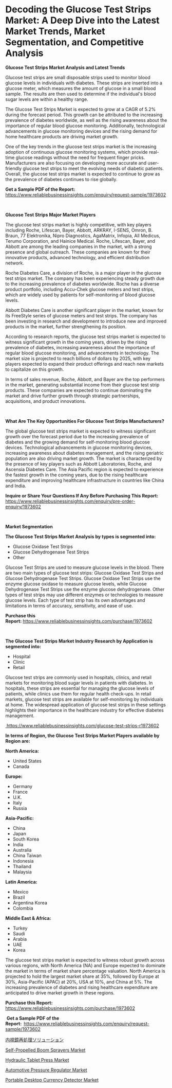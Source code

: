 <p><h1>Decoding the Glucose Test Strips Market: A Deep Dive into the Latest Market Trends, Market Segmentation, and Competitive Analysis</h1></p><p><strong>Glucose Test Strips Market Analysis and Latest Trends</strong></p>
<p><p>Glucose test strips are small disposable strips used to monitor blood glucose levels in individuals with diabetes. These strips are inserted into a glucose meter, which measures the amount of glucose in a small blood sample. The results are then used to determine if the individual's blood sugar levels are within a healthy range.</p><p>The Glucose Test Strips Market is expected to grow at a CAGR of 5.2% during the forecast period. This growth can be attributed to the increasing prevalence of diabetes worldwide, as well as the rising awareness about the importance of regular blood glucose monitoring. Additionally, technological advancements in glucose monitoring devices and the rising demand for home healthcare products are driving market growth.</p><p>One of the key trends in the glucose test strips market is the increasing adoption of continuous glucose monitoring systems, which provide real-time glucose readings without the need for frequent finger pricks. Manufacturers are also focusing on developing more accurate and user-friendly glucose test strips to meet the evolving needs of diabetic patients. Overall, the glucose test strips market is expected to continue to grow as the prevalence of diabetes continues to rise globally.</p></p>
<p><strong>Get a Sample PDF of the Report:&nbsp;</strong> <a href="https://www.reliablebusinessinsights.com/enquiry/request-sample/1973602">https://www.reliablebusinessinsights.com/enquiry/request-sample/1973602</a></p>
<p>&nbsp;</p>
<p><strong>Glucose Test Strips Major Market Players</strong></p>
<p><p>The glucose test strips market is highly competitive, with key players including Roche, Lifescan, Bayer, Abbott, ARKRAY, I-SENS, Omron, B. Braun, 77 Elektronika, Nipro Diagnostics, AgaMatrix, Infopia, All Medicus, Terumo Corporation, and Hainice Medical. Roche, Lifescan, Bayer, and Abbott are among the leading companies in the market, with a strong presence and global outreach. These companies are known for their innovative products, advanced technology, and efficient distribution network.</p><p>Roche Diabetes Care, a division of Roche, is a major player in the glucose test strips market. The company has been experiencing steady growth due to the increasing prevalence of diabetes worldwide. Roche has a diverse product portfolio, including Accu-Chek glucose meters and test strips, which are widely used by patients for self-monitoring of blood glucose levels.</p><p>Abbott Diabetes Care is another significant player in the market, known for its FreeStyle series of glucose meters and test strips. The company has been investing in research and development to introduce new and improved products in the market, further strengthening its position.</p><p>According to research reports, the glucose test strips market is expected to witness significant growth in the coming years, driven by the rising prevalence of diabetes, increasing awareness about the importance of regular blood glucose monitoring, and advancements in technology. The market size is projected to reach billions of dollars by 2025, with key players expected to expand their product offerings and reach new markets to capitalize on this growth.</p><p>In terms of sales revenue, Roche, Abbott, and Bayer are the top performers in the market, generating substantial income from their glucose test strip products. These companies are expected to continue dominating the market and drive further growth through strategic partnerships, acquisitions, and product innovations.</p></p>
<p>&nbsp;</p>
<p><strong>What Are The Key Opportunities For Glucose Test Strips Manufacturers?</strong></p>
<p><p>The global glucose test strips market is expected to witness significant growth over the forecast period due to the increasing prevalence of diabetes and the growing demand for self-monitoring blood glucose devices. Technological advancements in glucose monitoring devices, increasing awareness about diabetes management, and the rising geriatric population are also driving market growth. The market is characterized by the presence of key players such as Abbott Laboratories, Roche, and Ascensia Diabetes Care. The Asia Pacific region is expected to experience the fastest growth in the coming years, due to the rising healthcare expenditure and improving healthcare infrastructure in countries like China and India.</p></p>
<p><strong>Inquire or Share Your Questions If Any Before Purchasing This Report:</strong> <a href="https://www.reliablebusinessinsights.com/enquiry/pre-order-enquiry/1973602">https://www.reliablebusinessinsights.com/enquiry/pre-order-enquiry/1973602</a></p>
<p>&nbsp;</p>
<p><strong>Market Segmentation</strong></p>
<p><strong>The Glucose Test Strips Market Analysis by types is segmented into:</strong></p>
<p><ul><li>Glucose Oxidase Test Strips</li><li>Glucose Dehydrogenase Test Strips</li><li>Other</li></ul></p>
<p><p>Glucose Test Strips are used to measure glucose levels in the blood. There are two main types of glucose test strips: Glucose Oxidase Test Strips and Glucose Dehydrogenase Test Strips. Glucose Oxidase Test Strips use the enzyme glucose oxidase to measure glucose levels, while Glucose Dehydrogenase Test Strips use the enzyme glucose dehydrogenase. Other types of test strips may use different enzymes or technologies to measure glucose levels. Each type of test strip has its own advantages and limitations in terms of accuracy, sensitivity, and ease of use.</p></p>
<p><strong>Purchase this Report:&nbsp;</strong><a href="https://www.reliablebusinessinsights.com/purchase/1973602">https://www.reliablebusinessinsights.com/purchase/1973602</a></p>
<p>&nbsp;</p>
<p><strong>The Glucose Test Strips Market Industry Research by Application is segmented into:</strong></p>
<p><ul><li>Hospital</li><li>Clinic</li><li>Retail</li></ul></p>
<p><p>Glucose test strips are commonly used in hospitals, clinics, and retail markets for monitoring blood sugar levels in patients with diabetes. In hospitals, these strips are essential for managing the glucose levels of patients, while clinics use them for regular health check-ups. In retail markets, glucose test strips are available for self-monitoring by individuals at home. The widespread application of glucose test strips in these settings highlights their importance in the healthcare industry for effective diabetes management.</p></p>
<p><a href="https://www.reliablebusinessinsights.com/glucose-test-strips-r1973602">&nbsp;https://www.reliablebusinessinsights.com/glucose-test-strips-r1973602</a></p>
<p><strong>In terms of Region, the Glucose Test Strips Market Players available by Region are:</strong></p>
<p>
    <p> <strong> North America: </strong>
        <ul>
            <li>United States</li>
            <li>Canada</li>
        </ul>
        </p> 
    <p> <strong> Europe: </strong>
        <ul>
            <li>Germany</li>
            <li>France</li>
            <li>U.K.</li>
            <li>Italy</li>
            <li>Russia</li>
        </ul>
        </p> 
    <p> <strong> Asia-Pacific: </strong>
        <ul>
            <li>China</li>
            <li>Japan</li>
            <li>South Korea</li>
            <li>India</li>
            <li>Australia</li>
            <li>China Taiwan</li>
            <li>Indonesia</li>
            <li>Thailand</li>
            <li>Malaysia</li>
        </ul>
        </p> 
    <p> <strong> Latin America: </strong>
        <ul>
            <li>Mexico</li>
            <li>Brazil</li>
            <li>Argentina Korea</li>
            <li>Colombia</li>
        </ul>
        </p> 
    <p> <strong> Middle East & Africa: </strong>
        <ul>
            <li>Turkey</li>
            <li>Saudi</li>
            <li>Arabia</li>
            <li>UAE</li>
            <li>Korea</li>
        </ul>
    </p>
    </p>
<p><p>The glucose test strips market is expected to witness robust growth across various regions, with North America (NA) and Europe expected to dominate the market in terms of market share percentage valuation. North America is projected to hold the largest market share at 35%, followed by Europe at 30%, Asia-Pacific (APAC) at 20%, USA at 10%, and China at 5%. The increasing prevalence of diabetes and rising healthcare expenditure are anticipated to drive market growth in these regions.</p></p>
<p><strong>Purchase this Report: </strong><a href="https://www.reliablebusinessinsights.com/purchase/1973602">https://www.reliablebusinessinsights.com/purchase/1973602</a></p>
<p>&nbsp;<strong>Get a Sample PDF of the Report:&nbsp;&nbsp;</strong><a href="https://www.reliablebusinessinsights.com/enquiry/request-sample/1973602">https://www.reliablebusinessinsights.com/enquiry/request-sample/1973602</a></p>
<p><strong></strong></p>
<p><p><a href="https://github.com/andrade7361/Market-Research-Report-List-2/blob/main/5886561168807.md">内視鏡再処理ソリューション</a></p><p><a href="https://github.com/IzaiahBartell/Market-Research-Report-List-1/blob/main/self-propelled-boom-sprayers-market.md">Self-Propelled Boom Sprayers Market</a></p><p><a href="https://issuu.com/reportprime-2/docs/hydraulic-tablet-press-market-size-2030.pptx">Hydraulic Tablet Press Market</a></p><p><a href="https://www.linkedin.com/pulse/automotive-pressure-regulator-market-outlook-forecast-migmf">Automotive Pressure Regulator Market</a></p><p><a href="https://www.linkedin.com/pulse/insights-portable-desktop-currency-detector-market-size-9rtwf">Portable Desktop Currency Detector Market</a></p></p>